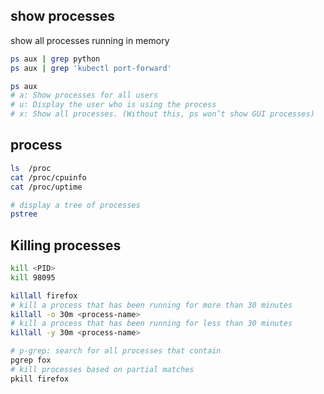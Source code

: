 ## show processes
show all processes running in memory
```bash
ps aux | grep python
ps aux | grep 'kubectl port-forward'

ps aux
# a: Show processes for all users
# u: Display the user who is using the process
# x: Show all processes. (Without this, ps won’t show GUI processes)
```


## process
```bash
ls  /proc
cat /proc/cpuinfo 
cat /proc/uptime

# display a tree of processes
pstree
```


## Killing processes
```bash
kill <PID>
kill 98095

killall firefox
# kill a process that has been running for more than 30 minutes
killall -o 30m <process-name>
# kill a process that has been running for less than 30 minutes
killall -y 30m <process-name>

# p-grep: search for all processes that contain
pgrep fox
# kill processes based on partial matches
pkill firefox
```

